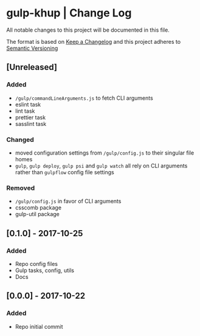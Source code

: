 # gulp-khup | Change Log

All notable changes to this project will be documented in this file.

The format is based on [Keep a Changelog](http://keepachangelog.com/en/1.0.0/)
and this project adheres to
[Semantic Versioning](http://semver.org/spec/v2.0.0.html)

## [Unreleased]

### Added

* `/gulp/commandLineArguments.js` to fetch CLI arguments
* eslint task
* lint task
* prettier task
* sasslint task

### Changed

* moved configuration settings from `/gulp/config.js` to their singular file
  homes
* `gulp`, `gulp deploy`, `gulp psi` and `gulp watch` all rely on CLI arguments
  rather than `gulpflow` config file settings

### Removed

* `/gulp/config.js` in favor of CLI arguments
* csscomb package
* gulp-util package

## [0.1.0] - 2017-10-25

### Added

* Repo config files
* Gulp tasks, config, utils
* Docs

## [0.0.0] - 2017-10-22

### Added

* Repo initial commit
